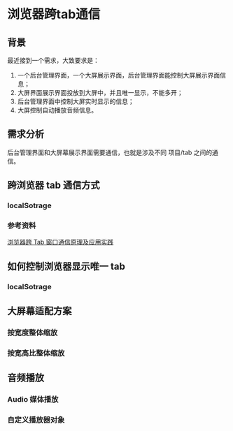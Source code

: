 # 浏览器跨tab通信

## 背景

最近接到一个需求，大致要求是：

1. 一个后台管理界面，一个大屏展示界面，后台管理界面能控制大屏展示界面信息；
2. 大屏界面展示界面投放到大屏中，并且唯一显示，不能多开；
3. 后台管理界面中控制大屏实时显示的信息；
4. 大屏控制自动播放音频信息。

## 需求分析

后台管理界面和大屏幕展示界面需要通信，也就是涉及不同 项目/tab 之间的通信。

## 跨浏览器 tab 通信方式

### localSotrage

### 参考资料

[浏览器跨 Tab 窗口通信原理及应用实践](https://www.cnblogs.com/coco1s/p/17861360.html)

## 如何控制浏览器显示唯一 tab

### localSotrage

## 大屏幕适配方案

### 按宽度整体缩放

### 按宽高比整体缩放

## 音频播放

### Audio 媒体播放

### 自定义播放器对象
